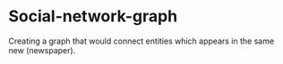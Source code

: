 # Social-network-graph
Creating a graph that would connect entities which appears in the same new (newspaper). 
